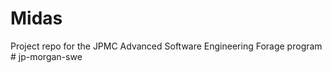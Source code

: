 # Midas
Project repo for the JPMC Advanced Software Engineering Forage program
#   j p - m o r g a n - s w e  
 